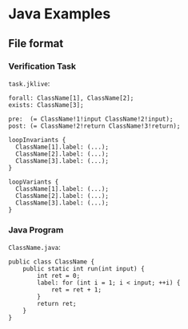 # Java Examples
## File format
### Verification Task
`task.jklive`:
```
forall: ClassName[1], ClassName[2];
exists: ClassName[3];

pre:  (= ClassName!1!input ClassName!2!input);
post: (= ClassName!2!return ClassName!3!return);

loopInvariants {
  ClassName[1].label: (...);
  ClassName[2].label: (...);
  ClassName[3].label: (...);
}

loopVariants {
  ClassName[1].label: (...);
  ClassName[2].label: (...);
  ClassName[3].label: (...);
}
```
### Java Program
`ClassName.java`:
```
public class ClassName {
    public static int run(int input) {
        int ret = 0;
        label: for (int i = 1; i < input; ++i) {
            ret = ret + 1;
        }
        return ret;
    }
}
```
